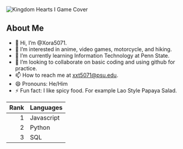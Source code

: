 <picture>
 <source media="(prefers-color-scheme: dark)" srcset="https://github.com/Xora5071/Xora5071/assets/172004834/0ba2a0ab-7177-4e89-a5bb-38eacd0f3008">
 <source media="(prefers-color-scheme: light)" srcset="https://github.com/Xora5071/Xora5071/assets/172004834/87dfef25-72c2-4f13-af70-87ab82372be9">
 <img alt="Kingdom Hearts I Game Cover" src="https://github.com/Xora5071/Xora5071/assets/172004834/cc7cf4bc-9e69-4f14-8a22-e918502f7411">
</picture>


## About Me 
- 👋 Hi, I’m @Xora5071.
- 👀 I’m interested in anime, video games, motorcycle, and hiking.
- 🌱 I’m currently learning Information Technology at Penn State.
- 💞️ I’m looking to collaborate on basic coding and using github for practice.
- 📫 How to reach me at xxt5071@psu.edu.
- 😄 Pronouns: He/Him
- ⚡ Fun fact: I like spicy food. For example Lao Style Papaya Salad.


| Rank | Languages     |
|-----:|---------------|
|     1| Javascript    |
|     2| Python        |
|     3| SQL           |

<!---
Xora5071/Xora5071 is a ✨ special ✨ repository because its `README.md` (this file) appears on your GitHub profile.
You can click the Preview link to take a look at your changes.
--->
